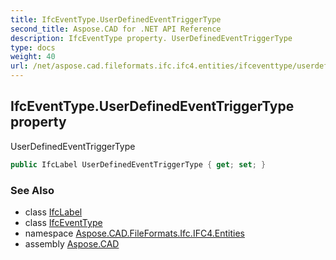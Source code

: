 ```yaml
---
title: IfcEventType.UserDefinedEventTriggerType
second_title: Aspose.CAD for .NET API Reference
description: IfcEventType property. UserDefinedEventTriggerType
type: docs
weight: 40
url: /net/aspose.cad.fileformats.ifc.ifc4.entities/ifceventtype/userdefinedeventtriggertype/
---
```

## IfcEventType.UserDefinedEventTriggerType property

UserDefinedEventTriggerType

```csharp
public IfcLabel UserDefinedEventTriggerType { get; set; }
```

### See Also

* class [IfcLabel](../../../aspose.cad.fileformats.ifc.ifc4.types/ifclabel/)
* class [IfcEventType](../)
* namespace [Aspose.CAD.FileFormats.Ifc.IFC4.Entities](../../ifceventtype/)
* assembly [Aspose.CAD](../../../)


